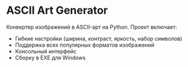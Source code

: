 # ASCII Art Generator

Конвертер изображений в ASCII-арт на Python. Проект включает:
- Гибкие настройки (ширина, контраст, яркость, набор символов)
- Поддержка всех популярных форматов изображений
- Консольный интерфейс
- Сборку в EXE для Windows

